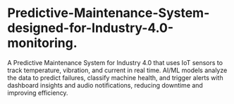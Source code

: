 # Predictive-Maintenance-System-designed-for-Industry-4.0-monitoring.
A Predictive Maintenance System for Industry 4.0 that uses IoT sensors to track temperature, vibration, and current in real time. AI/ML models analyze the data to predict failures, classify machine health, and trigger alerts with dashboard insights and audio notifications, reducing downtime and improving efficiency.

